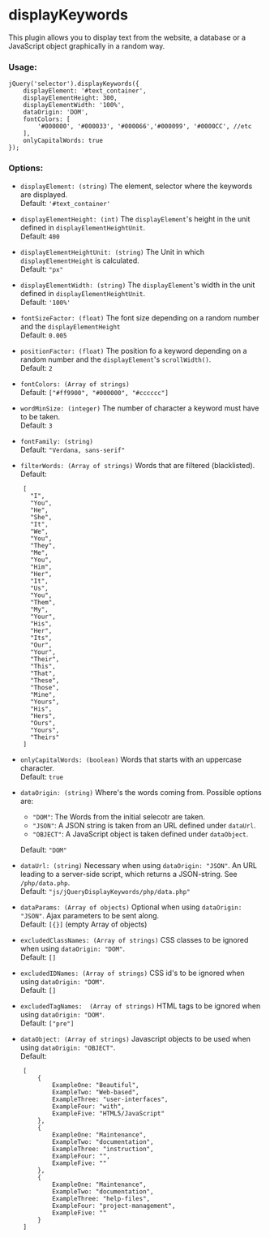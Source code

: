 # displayKeywords

This plugin allows you to display text from the website, a database or a JavaScript object graphically in a random way.

### Usage:

```
jQuery('selector').displayKeywords({
    displayElement: '#text_container',
    displayElementHeight: 300,
    displayElementWidth: '100%',
    dataOrigin: 'DOM',
    fontColors: [
        '#000000', '#000033', '#000066','#000099', '#0000CC', //etc
    ],
    onlyCapitalWords: true
});
```

### Options:

- `displayElement: (string)`
The element, selector where the keywords are displayed.<br>Default: `'#text_container'`
    
- `displayElementHeight: (int)`
The `displayElement`'s height in the unit defined in `displayElementHeightUnit`.<br>Default: `400`

- `displayElementHeightUnit: (string)`
 The Unit in which `displayElementHeight` is calculated.<br>Default: `"px"`
 
- `displayElementWidth: (string)`
The `displayElement`'s width in the unit defined in `displayElementHeightUnit`.<br>Default: `'100%'`
                
- `fontSizeFactor: (float)`
The font size depending on a random number and the `displayElementHeight`<br>Default: `0.005`

- `positionFactor: (float)`
The position fo a keyword depending on a random number and the `displayElement`'s `scrollWidth()`.<br>Default: `2`

- `fontColors: (Array of strings)`<br>Default: `["#ff9900", "#000000", "#cccccc"]`
                
- `wordMinSize: (integer)`
The number of character a keyword must have to be taken.<br>Default: `3`

- `fontFamily: (string)`<br>Default: `"Verdana, sans-serif"`

- `filterWords: (Array of strings)`
Words that are filtered (blacklisted).<br>Default:<br>
```
    [
      "I",
      "You",
      "He",
      "She",
      "It",
      "We",
      "You",
      "They",
      "Me",
      "You",
      "Him",
      "Her",
      "It",
      "Us",
      "You",
      "Them",
      "My",
      "Your",
      "His",
      "Her",
      "Its",
      "Our",
      "Your",
      "Their",
      "This",
      "That",
      "These",
      "Those",
      "Mine",
      "Yours",
      "His",
      "Hers",
      "Ours",
      "Yours",
      "Theirs"
    ]
```

- `onlyCapitalWords: (boolean)`
Words that starts with an uppercase character.<br>Default: `true`

- `dataOrigin: (string)`
Where's the words coming from. Possible options are:
    - `"DOM"`: The Words from the initial selecotr are taken.
    - `"JSON"`: A JSON string is taken from an URL defined under `dataUrl`.
    - `"OBJECT"`: A JavaScript object is taken defined under `dataObject`.<br>

     Default: `"DOM"`
                
- `dataUrl: (string)`
Necessary when using `dataOrigin: "JSON"`. An URL leading to a server-side script, which returns a JSON-string. See `/php/data.php`.<br>Default: `"js/jQueryDisplayKeywords/php/data.php"`

- `dataParams: (Array of objects)`
Optional when using `dataOrigin: "JSON"`. Ajax parameters to be sent along.<br>Default: `[{}]` (empty Array of objects)

- `excludedClassNames: (Array of strings)`
CSS classes to be ignored when using `dataOrigin: "DOM"`.<br>Default: `[]`
 
- `excludedIDNames: (Array of strings)`
CSS id's to be ignored when using `dataOrigin: "DOM"`.<br>Default: `[]`
 
- `excludedTagNames:  (Array of strings)`
HTML tags to be ignored when using `dataOrigin: "DOM"`.<br>Default: `["pre"]`

- `dataObject: (Array of strings)`
Javascript objects to be used when using `dataOrigin: "OBJECT"`.<br>Default: 

```
    [     
        {
            ExampleOne: "Beautiful",
            ExampleTwo: "Web-based",
            ExampleThree: "user-interfaces",
            ExampleFour: "with",
            ExampleFive: "HTML5/JavaScript"
        },
        {
            ExampleOne: "Maintenance",
            ExampleTwo: "documentation",
            ExampleThree: "instruction",
            ExampleFour: "",
            ExampleFive: ""
        },
        {
            ExampleOne: "Maintenance",
            ExampleTwo: "documentation",
            ExampleThree: "help-files",
            ExampleFour: "project-management",
            ExampleFive: ""
        }
    ]
```
